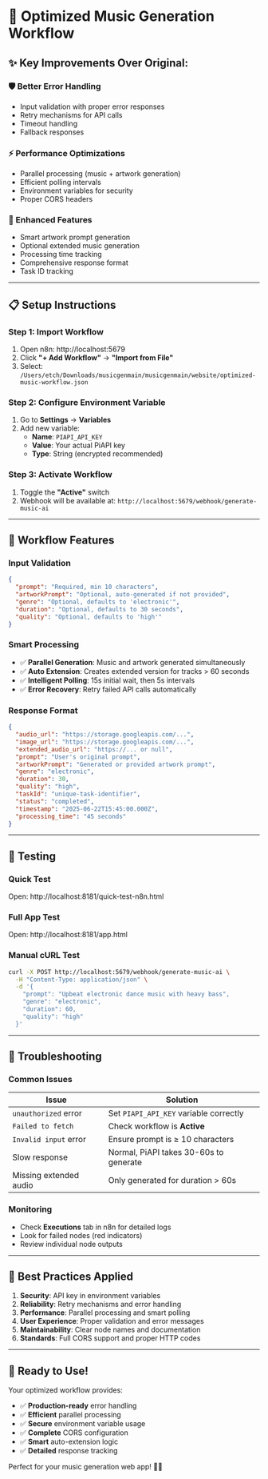 # 🚀 Optimized Music Generation Workflow

## ✨ **Key Improvements Over Original:**

### **🛡️ Better Error Handling**
- Input validation with proper error responses
- Retry mechanisms for API calls
- Timeout handling
- Fallback responses

### **⚡ Performance Optimizations**
- Parallel processing (music + artwork generation)
- Efficient polling intervals
- Environment variables for security
- Proper CORS headers

### **🎯 Enhanced Features**
- Smart artwork prompt generation
- Optional extended music generation
- Processing time tracking
- Comprehensive response format
- Task ID tracking

---

## 📋 **Setup Instructions**

### **Step 1: Import Workflow**
1. Open n8n: http://localhost:5679
2. Click **"+ Add Workflow"** → **"Import from File"**
3. Select: `/Users/etch/Downloads/musicgenmain/musicgenmain/website/optimized-music-workflow.json`

### **Step 2: Configure Environment Variable**
1. Go to **Settings** → **Variables**
2. Add new variable:
   - **Name**: `PIAPI_API_KEY`
   - **Value**: Your actual PiAPI key
   - **Type**: String (encrypted recommended)

### **Step 3: Activate Workflow**
1. Toggle the **"Active"** switch
2. Webhook will be available at: `http://localhost:5679/webhook/generate-music-ai`

---

## 🎵 **Workflow Features**

### **Input Validation**
```json
{
  "prompt": "Required, min 10 characters",
  "artworkPrompt": "Optional, auto-generated if not provided",
  "genre": "Optional, defaults to 'electronic'",
  "duration": "Optional, defaults to 30 seconds",
  "quality": "Optional, defaults to 'high'"
}
```

### **Smart Processing**
- ✅ **Parallel Generation**: Music and artwork generated simultaneously
- ✅ **Auto Extension**: Creates extended version for tracks > 60 seconds
- ✅ **Intelligent Polling**: 15s initial wait, then 5s intervals
- ✅ **Error Recovery**: Retry failed API calls automatically

### **Response Format**
```json
{
  "audio_url": "https://storage.googleapis.com/...",
  "image_url": "https://storage.googleapis.com/...",
  "extended_audio_url": "https://... or null",
  "prompt": "User's original prompt",
  "artworkPrompt": "Generated or provided artwork prompt",
  "genre": "electronic",
  "duration": 30,
  "quality": "high",
  "taskId": "unique-task-identifier",
  "status": "completed",
  "timestamp": "2025-06-22T15:45:00.000Z",
  "processing_time": "45 seconds"
}
```

---

## 🧪 **Testing**

### **Quick Test**
Open: http://localhost:8181/quick-test-n8n.html

### **Full App Test**
Open: http://localhost:8181/app.html

### **Manual cURL Test**
```bash
curl -X POST http://localhost:5679/webhook/generate-music-ai \
  -H "Content-Type: application/json" \
  -d '{
    "prompt": "Upbeat electronic dance music with heavy bass",
    "genre": "electronic",
    "duration": 60,
    "quality": "high"
  }'
```

---

## 🔧 **Troubleshooting**

### **Common Issues**

| Issue | Solution |
|-------|----------|
| `unauthorized` error | Set `PIAPI_API_KEY` variable correctly |
| `Failed to fetch` | Check workflow is **Active** |
| `Invalid input` error | Ensure prompt is ≥ 10 characters |
| Slow response | Normal, PiAPI takes 30-60s to generate |
| Missing extended audio | Only generated for duration > 60s |

### **Monitoring**
- Check **Executions** tab in n8n for detailed logs
- Look for failed nodes (red indicators)
- Review individual node outputs

---

## 🎯 **Best Practices Applied**

1. **Security**: API key in environment variables
2. **Reliability**: Retry mechanisms and error handling
3. **Performance**: Parallel processing and smart polling
4. **User Experience**: Proper validation and error messages
5. **Maintainability**: Clear node names and documentation
6. **Standards**: Full CORS support and proper HTTP codes

---

## 🚀 **Ready to Use!**

Your optimized workflow provides:
- ✅ **Production-ready** error handling
- ✅ **Efficient** parallel processing  
- ✅ **Secure** environment variable usage
- ✅ **Complete** CORS configuration
- ✅ **Smart** auto-extension logic
- ✅ **Detailed** response tracking

Perfect for your music generation web app! 🎵🎨